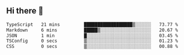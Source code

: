 ## Hi there 👋

 <!--START_SECTION:waka-->

```txt
TypeScript   21 mins         ██████████████████▒░░░░░░   73.77 %
Markdown     6 mins          █████▒░░░░░░░░░░░░░░░░░░░   20.67 %
JSON         1 min           █░░░░░░░░░░░░░░░░░░░░░░░░   03.45 %
TSConfig     0 secs          ▒░░░░░░░░░░░░░░░░░░░░░░░░   01.23 %
CSS          0 secs          ▒░░░░░░░░░░░░░░░░░░░░░░░░   00.88 %
```

<!--END_SECTION:waka-->

<!--
**ValentinRapp/ValentinRapp** is a ✨ _special_ ✨ repository because its `README.md` (this file) appears on your GitHub profile.

Here are some ideas to get you started:

- 🔭 I’m currently working on ...
- 🌱 I’m currently learning ...
- 👯 I’m looking to collaborate on ...
- 🤔 I’m looking for help with ...
- 💬 Ask me about ...
- 📫 How to reach me: ...
- 😄 Pronouns: ...
- ⚡ Fun fact: ...
-->
